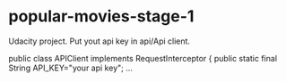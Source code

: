 # popular-movies-stage-1
Udacity project.
Put yout api key in api/Api client.

public class APIClient implements RequestInterceptor {
    public static  final String API_KEY="your api key";
    ...
